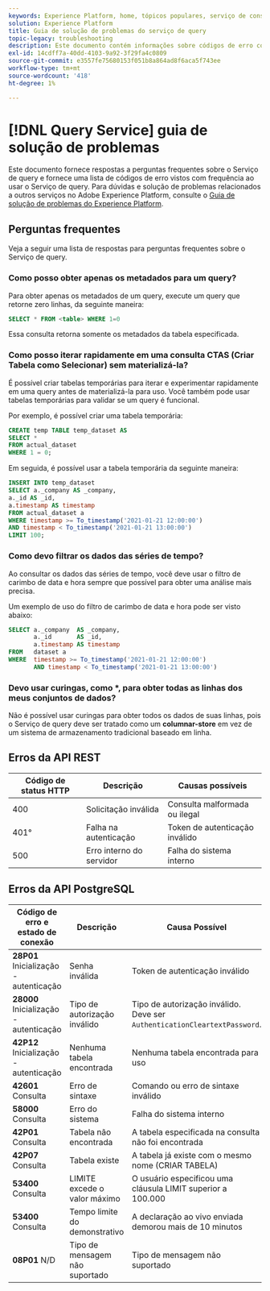 ```yaml
---
keywords: Experience Platform, home, tópicos populares, serviço de consulta, serviço de consulta, guia de solução de problemas, perguntas frequentes, solução de problemas;
solution: Experience Platform
title: Guia de solução de problemas do serviço de query
topic-legacy: troubleshooting
description: Este documento contém informações sobre códigos de erro comuns encontrados e as possíveis causas.
exl-id: 14cdff7a-40dd-4103-9a92-3f29fa4c0809
source-git-commit: e3557fe75680153f051b8a864ad8f6aca5f743ee
workflow-type: tm+mt
source-wordcount: '418'
ht-degree: 1%

---
```


# [!DNL Query Service] guia de solução de problemas

Este documento fornece respostas a perguntas frequentes sobre o Serviço de query e fornece uma lista de códigos de erro vistos com frequência ao usar o Serviço de query. Para dúvidas e solução de problemas relacionados a outros serviços no Adobe Experience Platform, consulte o [Guia de solução de problemas do Experience Platform](../landing/troubleshooting.md).

## Perguntas frequentes

Veja a seguir uma lista de respostas para perguntas frequentes sobre o Serviço de query.

### Como posso obter apenas os metadados para um query?

Para obter apenas os metadados de um query, execute um query que retorne zero linhas, da seguinte maneira:

```sql
SELECT * FROM <table> WHERE 1=0
```

Essa consulta retorna somente os metadados da tabela especificada.

### Como posso iterar rapidamente em uma consulta CTAS (Criar Tabela como Selecionar) sem materializá-la?

É possível criar tabelas temporárias para iterar e experimentar rapidamente em uma query antes de materializá-la para uso. Você também pode usar tabelas temporárias para validar se um query é funcional.

Por exemplo, é possível criar uma tabela temporária:

```sql
CREATE temp TABLE temp_dataset AS
SELECT *
FROM actual_dataset
WHERE 1 = 0;
```

Em seguida, é possível usar a tabela temporária da seguinte maneira:

```sql
INSERT INTO temp_dataset
SELECT a._company AS _company,
a._id AS _id,
a.timestamp AS timestamp
FROM actual_dataset a
WHERE timestamp >= To_timestamp('2021-01-21 12:00:00')
AND timestamp < To_timestamp('2021-01-21 13:00:00')
LIMIT 100;
```

### Como devo filtrar os dados das séries de tempo?

Ao consultar os dados das séries de tempo, você deve usar o filtro de carimbo de data e hora sempre que possível para obter uma análise mais precisa.

Um exemplo de uso do filtro de carimbo de data e hora pode ser visto abaixo:

```sql
SELECT a._company  AS _company,
       a._id       AS _id,
       a.timestamp AS timestamp
FROM   dataset a
WHERE  timestamp >= To_timestamp('2021-01-21 12:00:00')
       AND timestamp < To_timestamp('2021-01-21 13:00:00')
```

### Devo usar curingas, como *, para obter todas as linhas dos meus conjuntos de dados?

Não é possível usar curingas para obter todos os dados de suas linhas, pois o Serviço de query deve ser tratado como um **columnar-store** em vez de um sistema de armazenamento tradicional baseado em linha.

## Erros da API REST

| Código de status HTTP | Descrição | Causas possíveis |
| ---------------- | ----------- | --------------- |
| 400 | Solicitação inválida | Consulta malformada ou ilegal |
| 401° | Falha na autenticação | Token de autenticação inválido |
| 500 | Erro interno do servidor | Falha do sistema interno |

## Erros da API PostgreSQL

| Código de erro e estado de conexão | Descrição | Causa Possível |
| ------------------------------- | ----------- | -------------- |
| **28P01** Inicialização - autenticação | Senha inválida | Token de autenticação inválido |
| **28000** Inicialização - autenticação | Tipo de autorização inválido | Tipo de autorização inválido. Deve ser `AuthenticationCleartextPassword`. |
| **42P12** Inicialização - autenticação | Nenhuma tabela encontrada | Nenhuma tabela encontrada para uso |
| **42601** Consulta | Erro de sintaxe | Comando ou erro de sintaxe inválido |
| **58000** Consulta | Erro do sistema | Falha do sistema interno |
| **42P01** Consulta | Tabela não encontrada | A tabela especificada na consulta não foi encontrada |
| **42P07** Consulta | Tabela existe | A tabela já existe com o mesmo nome (CRIAR TABELA) |
| **53400** Consulta | LIMITE excede o valor máximo | O usuário especificou uma cláusula LIMIT superior a 100.000 |
| **53400** Consulta | Tempo limite do demonstrativo | A declaração ao vivo enviada demorou mais de 10 minutos |
| **08P01** N/D | Tipo de mensagem não suportado | Tipo de mensagem não suportado |
